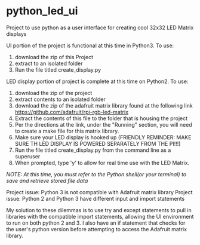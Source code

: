# python_led_ui
Project to use python as a user interface for creating cool 32x32 LED Matrix displays

UI portion of the project is functional at this time in Python3.  To use:
1. download the zip of this Project
2. extract to an isolated folder
3. Run the file titled create_display.py

LED display portion of project is complete at this time on Python2.  To use:
1. download the zip of the project
2. extract contents to an isolated folder
3. download the zip of the adafruit matrix library found at the following link https://github.com/adafruit/rpi-rgb-led-matrix
4. Extract the contents of this file to the folder that is housing the project
5. Per the directions at the link, under the "Running" section, you will need to create a make file for this matrix library.
6. Make sure your LED display is hooked up (FRIENDLY REMINDER: MAKE SURE TH LED DISPLAY IS POWERED SEPARATELY FROM THE PI!!!)
7. Run the file titled create_display.py from the command line as a superuser
8. When prompted, type 'y' to allow for real time use with the LED Matrix.

*NOTE: At this time, you must refer to the Python shell(or your terminal) to save and retrieve stored file data*

Project issue: Python 3 is not compatible with Adafruit matrix library
Project issue: Python 2 and Python 3 have different input and import statements

My solution to these dilemmas is to use try and except statements to pull in libraries with the compatible import statements, allowing the UI environment to run on both python 2 and 3.  I also have an if statement that checks for the user's python version before attempting to access the Adafruit matrix library.

